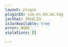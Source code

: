 ```yaml
---
layout: plugin
pluginId: com.es.em.am.tag
jarSha1: INVALID
isJarAvailable: true
error: NONE
violations: []

---
```

